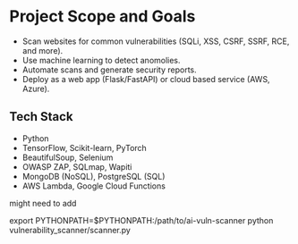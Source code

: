 # Project Scope and Goals

* Scan websites for common vulnerabilities (SQLi, XSS, CSRF, SSRF, RCE, and more). 
* Use machine learning to detect anomolies.
* Automate scans and generate security reports. 
* Deploy as a web app (Flask/FastAPI) or cloud based service (AWS, Azure). 

## Tech Stack

* Python
* TensorFlow, Scikit-learn, PyTorch
* BeautifulSoup, Selenium
* OWASP ZAP, SQLmap, Wapiti
* MongoDB (NoSQL), PostgreSQL (SQL)
* AWS Lambda, Google Cloud Functions 


might need to add 

export PYTHONPATH=$PYTHONPATH:/path/to/ai-vuln-scanner
python vulnerability_scanner/scanner.py

